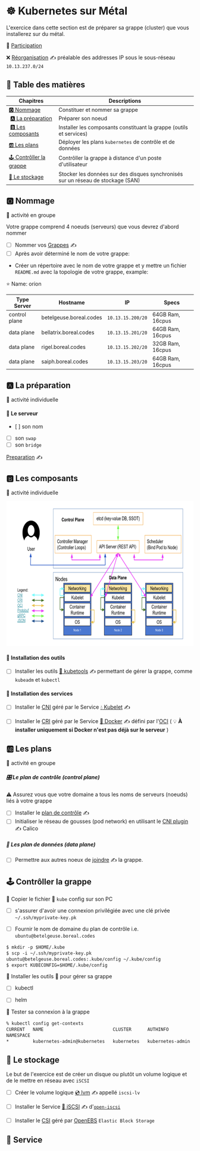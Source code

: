 # :wheel_of_dharma: Kubernetes sur Métal

L'exercice dans cette section est de préparer sa grappe (cluster) que vous installerez sur du métal.

:tada: [Participation](.scripts/Participation.md)

:x: [Réorganisation](.doc/Reorg.md) :writing_hand:	préalable des addresses IP sous le sous-réseau `10.13.237.0/24`

## :book: Table des matières

| Chapitres                               | Descriptions                                                       |
|-----------------------------------------|--------------------------------------------------------------------|
| [:o2: Nommage](#o2-nommage)               | Constituer et nommer sa grappe                                     |
| [:a: La préparation](#a-la-préparation) | Préparer son noeud                                                 |
| [:b: Les composants](#b-les-composants) | Installer les composants constituant la grappe (outils et services)|
| [:ab: Les plans](#ab-les-plans)                                                         | Déployer les plans `kubernetes` de contrôle et de données          |
| [:joystick: Contrôller la grappe](#joystick-contrôller-la-grappe-à-distance) |  Contrôller la grappe à distance d'un poste d'utilisateur |
| [:floppy_disk: Le stockage ](#floppy_disk-le-stockage) | Stocker les données sur des disques synchronisés sur un réseau de stockage (SAN) |


## :o2: Nommage

:busts_in_silhouette: activité en groupe

Votre grappe comprend 4 noeuds (serveurs) que vous devrez d'abord nommer

- [ ] Nommer vos [Grappes](.doc/Grappes.md) :writing_hand:	 
- [ ] Après avoir déterminé le nom de votre grappe:

* Créer un répertoire avec le nom de votre grappe et y mettre un fichier `README.md` avec la topologie de votre grappe, example:

:star: Name: orion

| Type Server   | Hostname                |  IP               | Specs                 |
|---------------|-------------------------|-------------------|-----------------------|
| control plane | betelgeuse.boreal.codes | `10.13.15.200/20` | 64GB Ram,      16cpus |
| data plane    | bellatrix.boreal.codes  | `10.13.15.201/20` | 64GB Ram,      16cpus |
| data plane    | rigel.boreal.codes      | `10.13.15.202/20` | 32GB Ram,      16cpus |
| data plane    | saiph.boreal.codes      | `10.13.15.203/20` | 64GB Ram,      16cpus |

## :a: La préparation

:bust_in_silhouette: activité individuelle

#### :round_pushpin: Le serveur

- [ ] son nom
- [ ] son `swap`
- [ ] son `bridge`

[Preparation](.doc/Preparation.md) :writing_hand:	


## :b: Les composants

:bust_in_silhouette: activité individuelle

<img src="images/kube-cluster-component-topology.png" width="708" height="388"></img>

#### :round_pushpin: Installation des outils

- [ ] Installer les outils [:ice_cube: kubetools](.doc/kube-tools.md) :writing_hand: permettant de gérer la grappe, comme `kubeadm` et `kubectl`

#### :round_pushpin: Installation des services

- [ ] Installer le [CNI](https://kubernetes.io/docs/concepts/cluster-administration/networking/) géré par le Service [:droplet: Kubelet](.doc/kubelet.md) :writing_hand:	 

- [ ] Installer le [CRI](https://kubernetes.io/docs/setup/production-environment/container-runtimes/) géré par le Service [:whale: Docker](.doc/docker.md) :writing_hand:	 défini par l'[OCI](https://opencontainers.org) ( :bulb: __À installer uniquement si Docker n'est pas déjà sur le serveur__ )

## :ab: Les plans

:busts_in_silhouette: activité en groupe

##### :control_knobs: Le plan de contrôle (control plane)

:warning: Assurez vous que votre domaine a tous les noms de serveurs (noeuds) liés à votre grappe

- [ ] Installer le [plan de contrôle](.doc/control-plane.md) :writing_hand:	 
- [ ] Initialiser le réseau de gousses (pod network) en utilisant le [CNI plugin](.doc/cni-plugin.md) :writing_hand: Calico

##### :abacus: Les plan de données (data plane)

- [ ] Permettre aux autres noeux de [joindre](.doc/data-plane.md) :writing_hand: la grappe.


## :joystick: Contrôller la grappe

:round_pushpin: Copier le fichier :ice_cube: `kube` config sur son PC

- [ ] s'assurer d'avoir une connexion privilégiée avec une clé privée `~/.ssh/myprivate-key.pk`

- [ ] Fournir le nom de domaine du plan de contrôle i.e. `ubuntu@betelgeuse.boreal.codes`

```
$ mkdir -p $HOME/.kube
$ scp -i ~/.ssh/myprivate-key.pk ubuntu@betelgeuse.boreal.codes:.kube/config ~/.kube/config
$ export KUBECONFIG=$HOME/.kube/config
```

:round_pushpin: Installer les outils :toolbox: pour gérer sa grappe

- [ ] kubectl 

- [ ] helm

:round_pushpin:  Tester sa connexion à la grappe

```
% kubectl config get-contexts                                                      
CURRENT   NAME                          CLUSTER      AUTHINFO           NAMESPACE
*         kubernetes-admin@kubernetes   kubernetes   kubernetes-admin   
```

## :floppy_disk: Le stockage

Le but de l'exercice est de créer un disque ou plutôt un volume logique et de le mettre en réseau avec `iSCSI`

- [ ] Créer le volume logique [:cd: lvm](.doc/lvm.md) :writing_hand:	appellé `iscsi-lv` 
- [ ] Installer le Service [:minidisc: iSCSI](.doc/iscsi.md) :writing_hand:	d'[`open-iscsi`](http://www.open-iscsi.com/)

- [ ] Installer le [CSI](https://kubernetes-csi.github.io) géré par [OpenEBS](https://openebs.io) `Elastic Block Storage`

## :rocket: Service
